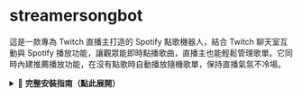 # streamersongbot
這是一款專為 Twitch 直播主打造的 Spotify 點歌機器人，結合 Twitch 聊天室互動與 Spotify 播放功能，讓觀眾能即時點播歌曲，直播主也能輕鬆管理歌單。它同時內建推薦播放功能，在沒有點歌時自動播放隨機歌單，保持直播氣氛不冷場。
<details> 
<summary>🚀 <strong>完整安裝指南（點此展開）</strong></summary>

```
bash
# 1️⃣ 安裝 Python 3.8+
python --version

# 2️⃣ 安裝 pip（如已內建可略過）

# 3️⃣ 下載專案
git clone https://github.com/YOUR_USERNAME/streamersongbot.git
cd streamersongbot

# 4️⃣ 安裝必要套件
pip install -r requirements.txt
```
---
🔧 Twitch 機器人設定

打開 `twitch_bot.py` 修改以下內容：
```
python
NICKNAME = '你的Twitch帳號'
TOKEN = 'oauth:你的Twitch OAuth Token'
CHANNEL = '你的Twitch頻道名稱'
```
Twitch Token 取得方式：

到 [Twitch Token Generator](https://twitchtokengenerator.com/) 取得 `chat:read` + `chat:edit` 權限的 Token。

---
🔧 Spotify 機器人設定

打開 `spotify_login.py` 修改以下內容：
```
python
CLIENT_ID = '你的Spotify Client ID'
CLIENT_SECRET = '你的Spotify Client Secret'
REDIRECT_URI = 'http://127.0.0.1:8888/callback'
```
Spotify Key 取得方式：

1️⃣ 到 [Spotify 開發者中心](https://developer.spotify.com/dashboard)。

2️⃣ 創建應用，取得 Client ID 和 Client Secret。

3️⃣ 在 Redirect URI 加入：`http://127.0.0.1:8888/callback`。

---
🔧 Ngrok 路徑設定

打開 `start_server.py` 修改：
```
python
ngrok_path = r"C:\路徑\到你的\ngrok.exe"
```
💡 建議改寫成同資料夾執行：
```
python
import os
ngrok_path = os.path.join(os.path.dirname(__file__), "ngrok.exe")
```
---
🚀 啟動機器人
```
bash
python start_server.py
```
✅ 啟動後會自動開啟：

‧控制台：`http://127.0.0.1:8888/admin`

‧Ngrok 外網網址(可以讓nightbot抓資料)
---
💡 聊天指令

| 指令               | 功能                     |
|--------------------|--------------------------|
| `!newsong 歌名`    | 新增歌曲到排隊清單       |
| `!queue`           | 顯示目前排隊歌單         |

</details>



